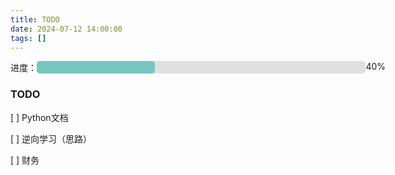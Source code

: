 ```yaml
---
title: TODO
date: 2024-07-12 14:00:00
tags: []
---
```


<div style="display: inline-flex; width: 600px">
	<span>进度：</span>
	<div style="width: 100%; background-color: #e0e0e0; border-radius: 5px;flex: 1;">
		<div style="width: 36%; background-color: #76c7c0; height: 20px; border-radius: 5px;"></div>
	</div>
	<span>40%</span>
</div>

### TODO

[ ] Python文档

[ ] 逆向学习（思路）

[ ] 财务

